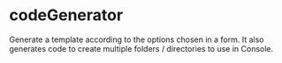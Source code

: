 # codeGenerator  
Generate a template according to the options chosen in a form. It also generates code to create multiple folders / directories to use in Console.
